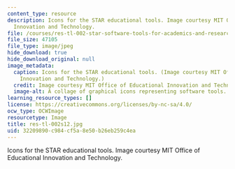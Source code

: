 ```yaml
---
content_type: resource
description: Icons for the STAR educational tools. Image courtesy MIT Office of Educational
  Innovation and Technology.
file: /courses/res-tl-002-star-software-tools-for-academics-and-researchers-spring-2012/32209890c984cf5a8e50b26eb259c4ea_res-tl-002s12.jpg
file_size: 47105
file_type: image/jpeg
hide_download: true
hide_download_original: null
image_metadata:
  caption: Icons for the STAR educational tools. (Image courtesy MIT Office of Educational
    Innovation and Technology.)
  credit: Image courtesy MIT Office of Educational Innovation and Technology.
  image-alt: A collage of graphical icons representing software tools.
learning_resource_types: []
license: https://creativecommons.org/licenses/by-nc-sa/4.0/
ocw_type: OCWImage
resourcetype: Image
title: res-tl-002s12.jpg
uid: 32209890-c984-cf5a-8e50-b26eb259c4ea
---
```

Icons for the STAR educational tools. Image courtesy MIT Office of Educational Innovation and Technology.